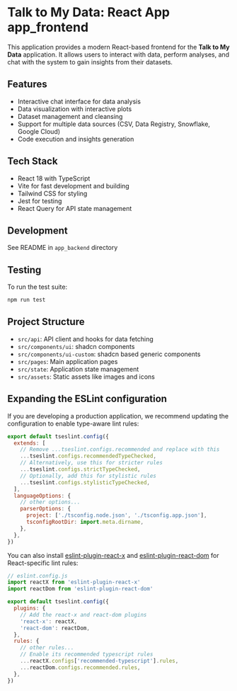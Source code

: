 # Talk to My Data: React App app_frontend

This application provides a modern React-based frontend for the **Talk to My Data** application. It allows users to interact with data, perform analyses, and chat with the system to gain insights from their datasets.

## Features

- Interactive chat interface for data analysis
- Data visualization with interactive plots
- Dataset management and cleansing
- Support for multiple data sources (CSV, Data Registry, Snowflake, Google Cloud)
- Code execution and insights generation

## Tech Stack

- React 18 with TypeScript
- Vite for fast development and building
- Tailwind CSS for styling
- Jest for testing
- React Query for API state management

## Development

See README in `app_backend` directory

## Testing

To run the test suite:

```bash
npm run test
```

## Project Structure

- `src/api`: API client and hooks for data fetching
- `src/components/ui`: shadcn components
- `src/components/ui-custom`: shadcn based generic components
- `src/pages`: Main application pages
- `src/state`: Application state management
- `src/assets`: Static assets like images and icons


## Expanding the ESLint configuration

If you are developing a production application, we recommend updating the configuration to enable type-aware lint rules:

```js
export default tseslint.config({
  extends: [
    // Remove ...tseslint.configs.recommended and replace with this
    ...tseslint.configs.recommendedTypeChecked,
    // Alternatively, use this for stricter rules
    ...tseslint.configs.strictTypeChecked,
    // Optionally, add this for stylistic rules
    ...tseslint.configs.stylisticTypeChecked,
  ],
  languageOptions: {
    // other options...
    parserOptions: {
      project: ['./tsconfig.node.json', './tsconfig.app.json'],
      tsconfigRootDir: import.meta.dirname,
    },
  },
})
```

You can also install [eslint-plugin-react-x](https://github.com/Rel1cx/eslint-react/tree/main/packages/plugins/eslint-plugin-react-x) and [eslint-plugin-react-dom](https://github.com/Rel1cx/eslint-react/tree/main/packages/plugins/eslint-plugin-react-dom) for React-specific lint rules:

```js
// eslint.config.js
import reactX from 'eslint-plugin-react-x'
import reactDom from 'eslint-plugin-react-dom'

export default tseslint.config({
  plugins: {
    // Add the react-x and react-dom plugins
    'react-x': reactX,
    'react-dom': reactDom,
  },
  rules: {
    // other rules...
    // Enable its recommended typescript rules
    ...reactX.configs['recommended-typescript'].rules,
    ...reactDom.configs.recommended.rules,
  },
})
```
